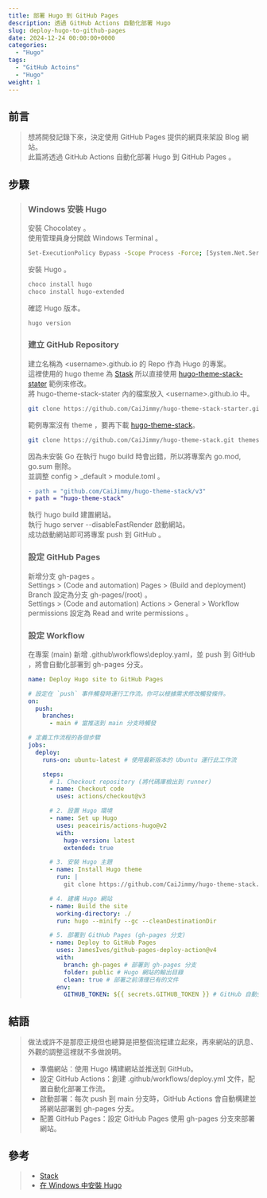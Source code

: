 ```yaml
---
title: 部署 Hugo 到 GitHub Pages
description: 透過 GitHub Actions 自動化部署 Hugo
slug: deploy-hugo-to-github-pages
date: 2024-12-24 00:00:00+0000
categories:
  - "Hugo"
tags:
  - "GitHub Actoins"
  - "Hugo"
weight: 1
---
```


## 前言

> 想將開發記錄下來，決定使用 GitHub Pages 提供的網頁來架設 Blog 網站。 </br>
> 此篇將透過 GitHub Actions 自動化部署 Hugo 到 GitHub Pages 。

## 步驟

> ### Windows 安裝 Hugo
>
> 安裝 Chocolatey 。 </br>
> 使用管理員身分開啟 Windows Terminal 。
>
> ```bash
> Set-ExecutionPolicy Bypass -Scope Process -Force; [System.Net.ServicePointManager]::SecurityProtocol = [System.Net.ServicePointManager]::SecurityProtocol -bor 3072; iex ((New-Object System.Net.WebClient).DownloadString('https://community.chocolatey.org/install.ps1'))
> ```
>
> 安裝 Hugo 。
>
> ```bash
> choco install hugo
> choco install hugo-extended
> ```
>
> 確認 Hugo 版本。
>
> ```bash
> hugo version
> ```
>
> ### 建立 GitHub Repository
>
> 建立名稱為 \<username\>.github.io 的 Repo 作為 Hugo 的專案。 </br>
> 這裡使用的 hugo theme 為 [Stask](https://stack.jimmycai.com/) 所以直接使用 [hugo-theme-stack-stater](https://github.com/CaiJimmy/hugo-theme-stack-starter) 範例來修改。 </br>
> 將 hugo-theme-stack-stater 內的檔案放入 \<username\>.github.io 中。
>
> ```bash
> git clone https://github.com/CaiJimmy/hugo-theme-stack-starter.git hugo-theme-stack-starter
> ```
>
> 範例專案沒有 theme ，要再下載 [hugo-theme-stack](https://github.com/CaiJimmy/hugo-theme-stack.git)。
>
> ```bash
> git clone https://github.com/CaiJimmy/hugo-theme-stack.git themes/hugo-theme-stack
> ```
>
> 因為未安裝 Go 在執行 hugo build 時會出錯，所以將專案內 go.mod, go.sum 刪除。 </br>
> 並調整 config > \_default > module.toml 。
>
> ```diff
> - path = "github.com/CaiJimmy/hugo-theme-stack/v3"
> + path = "hugo-theme-stack"
> ```
>
> 執行 hugo build 建置網站。 </br>
> 執行 hugo server --disableFastRender 啟動網站。 </br>
> 成功啟動網站即可將專案 push 到 GitHub 。
>
> ### 設定 GitHub Pages
>
> 新增分支 gh-pages 。 </br>
> Settings > (Code and automation) Pages > (Build and deployment) Branch 設定為分支 gh-pages/(root) 。 </br>
> Settings > (Code and automation) Actions > General > Workflow permissions 設定為 Read and write permissions 。
>
> ### 設定 Workflow
>
> 在專案 (main) 新增 .github\workflows\deploy.yaml，並 push 到 GitHub ，將會自動化部署到 gh-pages 分支。
>
> ```yaml
> name: Deploy Hugo site to GitHub Pages
>
> # 設定在 `push` 事件觸發時運行工作流。你可以根據需求修改觸發條件。
> on:
>   push:
>     branches:
>       - main # 當推送到 main 分支時觸發
>
> # 定義工作流程的各個步驟
> jobs:
>   deploy:
>     runs-on: ubuntu-latest # 使用最新版本的 Ubuntu 運行此工作流
>
>     steps:
>       # 1. Checkout repository (將代碼庫檢出到 runner)
>       - name: Checkout code
>         uses: actions/checkout@v3
>
>       # 2. 設置 Hugo 環境
>       - name: Set up Hugo
>         uses: peaceiris/actions-hugo@v2
>         with:
>           hugo-version: latest
>           extended: true
>
>       # 3. 安裝 Hugo 主題
>       - name: Install Hugo theme
>         run: |
>           git clone https://github.com/CaiJimmy/hugo-theme-stack.git themes/hugo-theme-stack
>
>       # 4. 建構 Hugo 網站
>       - name: Build the site
>         working-directory: ./
>         run: hugo --minify --gc --cleanDestinationDir
>
>       # 5. 部署到 GitHub Pages (gh-pages 分支)
>       - name: Deploy to GitHub Pages
>         uses: JamesIves/github-pages-deploy-action@v4
>         with:
>           branch: gh-pages # 部署到 gh-pages 分支
>           folder: public # Hugo 網站的輸出目錄
>           clean: true # 部署之前清理已有的文件
>         env:
>           GITHUB_TOKEN: ${{ secrets.GITHUB_TOKEN }} # GitHub 自動生成的 token，用於授權
> ```

## 結語

> 做法或許不是那麼正規但也總算是把整個流程建立起來，再來網站的訊息、外觀的調整這裡就不多做說明。
>
> - 準備網站：使用 Hugo 構建網站並推送到 GitHub。 </br>
> - 設定 GitHub Actions：創建 .github/workflows/deploy.yml 文件，配置自動化部署工作流。 </br>
> - 啟動部署：每次 push 到 main 分支時，GitHub Actions 會自動構建並將網站部署到 gh-pages 分支。 </br>
> - 配置 GitHub Pages：設定 GitHub Pages 使用 gh-pages 分支來部署網站。

## 參考

> - [Stack](https://stack.jimmycai.com/)
> - [在 Windows 中安裝 Hugo](https://horace-yeh.github.io/article/202212/b1-to-install-hugo-on-windows/)
